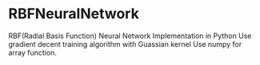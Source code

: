 # RBFNeuralNetwork
RBF(Radial Basis Function) Neural Network Implementation in Python
Use gradient decent training algorithm with Guassian kernel
Use numpy for array function.
